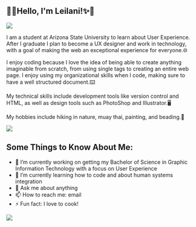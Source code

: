 

<!DOCTYPE html>
<html lang="eng">

<head>
    <meta charset="utf-8">
    <meta name="description" content="**ljaureg/ljaureg** is a ✨ _special_ ✨ repository because its `README.md` (this file) appears on your GitHub profile.">
    <meta name="author" content="Leilani Jauregui">
</head>

<section>
    <h1>🌿✨Hello, I'm Leilani!✨🌿</h1>
    <img src="https://media2.giphy.com/media/v1.Y2lkPTc5MGI3NjExYnFnNzBocHBnYWF3bTdtMnk5djM5MnZ2Nm9xenF5bm0xMHJ4OWllaiZlcD12MV9pbnRlcm5hbF9naWZfYnlfaWQmY3Q9Zw/lqko8gvMWRComDufwY/giphy.gif">
</section>

<section>
    <p> I am a student at Arizona State University to learn about User Experience. After I graduate I plan to become a UX designer and work in technology, with a goal of making the web an exceptional experience for everyone.🌐</p>
    <p> I enjoy coding because I love the idea of being able to create anything imaginable from scratch, from using single tags to creating an entire web page. I enjoy using my organizational skills when I code, making sure to have a well structured document.⌨️</p>
    <p> My technical skills include development tools like version control and HTML, as well as design tools such as PhotoShop and Illustrator.🖥️</p>
    <p>My hobbies include hiking in nature, muay thai, painting, and beading.🎨</p>
    <img src="https://media4.giphy.com/media/v1.Y2lkPTc5MGI3NjExYmJhaWZxeXpiNTluaDZubGt0aGxtZW9vb2JlZXdxemJ4cmJ1ZWsxYiZlcD12MV9pbnRlcm5hbF9naWZfYnlfaWQmY3Q9Zw/l3vRfNA1p0rvhMSvS/giphy.gif">

<section>
<h2>Some Things to Know About Me:</h2>
<ul>
<li>🔭 I’m currently working on getting my Bachelor of Science in Graphic Information Technology with a focus on User Experience</li>
<li>🌱 I’m currently learning how to code and about human systems integration</li>
<li>💬 Ask me about anything</li>
<li>📫 How to reach me: email</li>
<li>⚡ Fun fact: I love to cook!</li>
</ul>
<img src="https://media2.giphy.com/media/v1.Y2lkPTc5MGI3NjExNG9qa2ZnaXViNGhiZWV2bGh6NmF0am9wMHFqZGI2eGlmazczNzI4NyZlcD12MV9pbnRlcm5hbF9naWZfYnlfaWQmY3Q9Zw/ZajKcwe8AwN4MEHGq7/giphy.gif">
</section>

